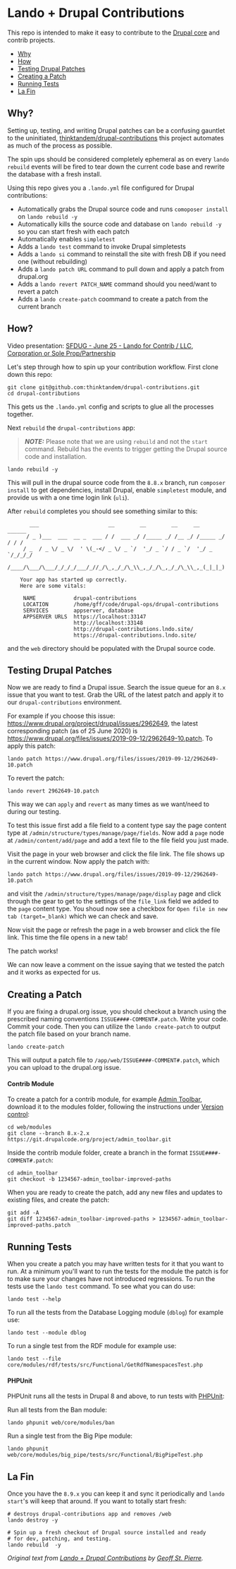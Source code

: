 # Lando + Drupal Contributions

This repo is intended to make it easy to contribute to the [Drupal core](https://drupal.org/project/drupal) and contrib projects.

- [Why](#why)
- [How](#how)
- [Testing Drupal Patches](#testing-drupal-patches)
- [Creating a Patch](#creating-a-patch)
- [Running Tests](#running-tests)
- [La Fin](#la-fin)

## Why?

Setting up, testing, and writing Drupal patches can be a confusing gauntlet to the uninitiated, [thinktandem/drupal-contributions](https://github.com/thinktandem/drupal-contributions) this project automates as much of the process as possible.

The spin ups should be considered completely ephemeral as on every `lando rebuild` events will be fired to tear down the current code base and rewrite the database with a fresh install.

Using this repo gives you a `.lando.yml` file configured for Drupal contributions:

- Automatically grabs the Drupal source code and runs `comoposer install` on `lando rebuild -y`
- Automatically kills the source code and database on `lando rebuild -y` so you can start fresh with each patch
- Automatically enables `simpletest`
- Adds a `lando test` command to invoke Drupal simpletests
- Adds a `lando si` command to reinstall the site with fresh DB if you need one (without rebuilding)
- Adds a `lando patch URL` command to pull down and apply a patch from drupal.org
- Adds a `lando revert PATCH_NAME` command should you need/want to revert a patch
- Adds a `lando create-patch` coommand to create a patch from the current branch

## How?

Video presentation: [SFDUG - June 25 - Lando for Contrib / LLC, Corporation or Sole Prop/Partnership](https://www.youtube.com/watch?v=vVpKCQZKNtM)

Let's step through how to spin up your contribution workflow. First clone down this repo:

```
git clone git@github.com:thinktandem/drupal-contributions.git
cd drupal-contributions
```

This gets us the `.lando.yml` config and scripts to glue all the processes together.

Next `rebuild` the `drupal-contributions` app:

> **_NOTE:_** Please note that we are using `rebuild` and not the `start` command. Rebuild has the events to trigger getting the Drupal source code and installation.

```
lando rebuild -y
```

This will pull in the drupal source code from the `8.8.x` branch, run `composer install` to get dependencies, install Drupal, enable `simpletest` module, and provide us with a one time login link (`uli`).

After `rebuild` completes you should see something similar to this:

```
       ___                      __        __        __     __        ______
      / _ )___  ___  __ _  ___ / /  ___ _/ /_____ _/ /__ _/ /_____ _/ / / /
     / _  / _ \/ _ \/  ' \(_-</ _ \/ _ `/  '_/ _ `/ / _ `/  '_/ _ `/_/_/_/
    /____/\___/\___/_/_/_/___/_//_/\_,_/_/\_\\_,_/_/\_,_/_/\_\\_,_(_|_|_)

    Your app has started up correctly.
    Here are some vitals:

     NAME            drupal-contributions
     LOCATION        /home/gff/code/drupal-ops/drupal-contributions
     SERVICES        appserver, database
     APPSERVER URLS  https://localhost:33147
                     http://localhost:33148
                     http://drupal-contributions.lndo.site/
                     https://drupal-contributions.lndo.site/

```

and the `web` directory should be populated with the Drupal source code.

## Testing Drupal Patches

Now we are ready to find a Drupal issue. Search the issue queue for an `8.x` issue that you want to test. Grab the URL of the latest patch and apply it to our `drupal-contributions` environment.

For example if you choose this issue: https://www.drupal.org/project/drupal/issues/2962649, the latest corresponding patch (as of 25 June 2020) is https://www.drupal.org/files/issues/2019-09-12/2962649-10.patch. To apply this patch:

```
lando patch https://www.drupal.org/files/issues/2019-09-12/2962649-10.patch
```

To revert the patch:

```
lando revert 2962649-10.patch
```

This way we can `apply` and `revert` as many times as we want/need to during our testing.

To test this issue first add a file field to a content type say the page content type at `/admin/structure/types/manage/page/fields`. Now add a `page` node at `/admin/content/add/page` and add a text file to the file field you just made.

Visit the page in your web browser and click the file link. The file shows up in the current window. Now apply the patch with:

```
lando patch https://www.drupal.org/files/issues/2019-09-12/2962649-10.patch
```

and visit the `/admin/structure/types/manage/page/display` page and click through the gear to get to the settings of the `file_link` field we added to the `page` content type. You shoud now see a checkbox for `Open file in new tab (target=_blank)` which we can check and save.

Now visit the page or refresh the page in a web browser and click the file link. This time the file opens in a new tab!

The patch works!

We can now leave a comment on the issue saying that we tested the patch and it works as expected for us.

## Creating a Patch

If you are fixing a drupal.org issue, you should checkout a branch using the prescribed naming conventions `ISSUE####-COMMENT#.patch`. Write your code. Commit your code. Then you can utilize the `lando create-patch` to output the patch file based on your branch name.

```
lando create-patch
```

This will output a patch file to `/app/web/ISSUE####-COMMENT#.patch`, which you can upload to the drupal.org issue.

#### Contrib Module

To create a patch for a contrib module, for example [Admin Toolbar](https://www.drupal.org/project/admin_toolbar), download it to the modules folder, following the instructions under [Version control](https://www.drupal.org/project/admin_toolbar/git-instructions):

```
cd web/modules
git clone --branch 8.x-2.x https://git.drupalcode.org/project/admin_toolbar.git
```
Inside the contrib module folder, create a branch in the format `ISSUE####-COMMENT#.patch`:

```
cd admin_toolbar
git checkout -b 1234567-admin_toolbar-improved-paths
```
When you are ready to create the patch, add any new files and updates to existing files, and create the patch:

```
git add -A
git diff 1234567-admin_toolbar-improved-paths > 1234567-admin_toolbar-improved-paths.patch
```

## Running Tests

When you create a patch you may have written tests for it that you want to run. At a minimum you'll want to run the tests for the module the patch is for to make sure your changes have not introduced regressions. To run the tests use the `lando test` command. To see what you can do use:

```
lando test --help
```

To run all the tests from the Database Logging module (`dblog`) for example use:

```
lando test --module dblog
```

To run a single test from the RDF module for example use:

```
lando test --file core/modules/rdf/tests/src/Functional/GetRdfNamespacesTest.php
```

#### PHPUnit
PHPUnit runs all the tests in Drupal 8 and above, to run tests with [PHPUnit](https://www.drupal.org/docs/automated-testing/phpunit-in-drupal/running-phpunit-tests):

Run all tests from the Ban module:

```
lando phpunit web/core/modules/ban
```

Run a single test from the Big Pipe module:

```
lando phpunit web/core/modules/big_pipe/tests/src/Functional/BigPipeTest.php
```

## La Fin

Once you have the `8.9.x` you can keep it and sync it periodically and `lando start`'s will keep that around. If you want to totally start fresh:

```
# destroys drupal-contributions app and removes /web
lando destroy -y

# Spin up a fresh checkout of Drupal source installed and ready
# for dev, patching, and testing.
lando rebuild  -y
```

*Original text from [Lando + Drupal Contributions](https://blog.lando.dev/2020/06/30/lando-drupal-contributions/) by [Geoff St. Pierre](https://twitter.com/serundeputy).*
